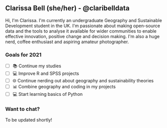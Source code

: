 ## Clarissa Bell (she/her) - @claribelldata
Hi, I'm Clarissa. I'm currently an undergraduate Geography and Sustainable Development student in the UK. 
I'm passionate about making open-source data and the tools to analyse it available for wider communities to enable effective innovation, positive change and decision making. 
I'm also a huge nerd, coffee enthusiast and aspiring amateur photographer. 

### Goals for 2021
- [ ] :books: Continue my studies
- [ ] :computer: Improve R and SPSS projects
- [ ] :globe_with_meridians: Continue nerding out about geography and sustainability theories
- [ ] :bar_chart: Combine geography and coding in my projects
- [ ] :computer: Start learning basics of Python

### Want to chat? 
To be updated shortly!


<!--
**claribelldata/claribelldata** is a ✨ _special_ ✨ repository because its `README.md` (this file) appears on your GitHub profile.

Here are some ideas to get you started:

- 🔭 I’m currently working on ...
- 🌱 I’m currently learning ...
- 💬 Ask me about ...
- 📫 How to reach me: ...
- ⚡ Fun fact: ...
-->

